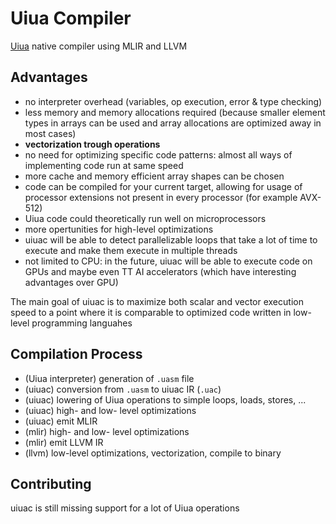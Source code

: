 # Uiua Compiler
[Uiua](https://uiua.org) native compiler using MLIR and LLVM

## Advantages
- no interpreter overhead (variables, op execution, error & type checking)
- less memory and memory allocations required (because smaller element types in arrays can be used and array allocations are optimized away in most cases)
- **vectorization trough operations**
- no need for optimizing specific code patterns: almost all ways of implementing code run at same speed
- more cache and memory efficient array shapes can be chosen
- code can be compiled for your current target, allowing for usage of processor extensions not present in every processor (for example AVX-512)
- Uiua code could theoretically run well on microprocessors
- more opertunities for high-level optimizations
- uiuac will be able to detect parallelizable loops that take a lot of time to execute and make them execute in multiple threads
- not limited to CPU: in the future, uiuac will be able to execute code on GPUs and maybe even TT AI accelerators (which have interesting advantages over GPU)

The main goal of uiuac is to maximize both scalar and vector execution speed to a point where it is comparable to optimized code written in low-level programming languahes

## Compilation Process
- (Uiua interpreter) generation of `.uasm` file
- (uiuac) conversion from `.uasm` to uiuac IR (`.uac`)
- (uiuac) lowering of Uiua operations to simple loops, loads, stores, ...
- (uiuac) high- and low- level optimizations
- (uiuac) emit MLIR
- (mlir) high- and low- level optimizations
- (mlir) emit LLVM IR
- (llvm) low-level optimizations, vectorization, compile to binary

## Contributing
uiuac is still missing support for a lot of Uiua operations
